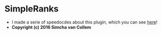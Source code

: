 # SimpleRanks

- I made a serie of speedocdes about this plugin, which you can see [here](https://www.youtube.com/playlist?list=PLXVoYV_BeGmUpDMS_XwY8jnqWt2YVymIB)!
- **Copyright (c) 2016 Simcha van Collem**
